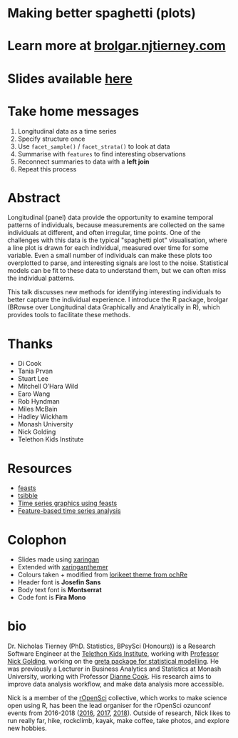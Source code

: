 # Making better spaghetti (plots)

<!-- Badge goes here -->

# Learn more at [brolgar.njtierney.com](http://brolgar.njtierney.com/)

# Slides available [here](https://njt-acems21.netlify.app/)

# Take home messages

1.  Longitudinal data as a time series
2.  Specify structure once
3.  Use `facet_sample()` / `facet_strata()` to look at data
4.  Summarise with `features` to find interesting observations
5.  Reconnect summaries to data with a **left join**
6.  Repeat this process

# Abstract

Longitudinal (panel) data provide the opportunity to examine temporal patterns of individuals, because measurements are collected on the same individuals at different, and often irregular, time points. One of the challenges with this data is the typical "spaghetti plot" visualisation, where a line plot is drawn for each individual, measured over time for some variable. Even a small number of individuals can make these plots too overplotted to parse, and interesting signals are lost to the noise.  Statistical models can be fit to these data to understand them, but we can often miss the individual patterns. 

This talk discusses new methods for identifying interesting individuals to better capture the individual experience. I introduce the R package, brolgar (BRowse over Longitudinal data Graphically and Analytically in R), which provides tools to facilitate these methods.


# Thanks

  - Di Cook
  - Tania Prvan
  - Stuart Lee
  - Mitchell O’Hara Wild
  - Earo Wang
  - Rob Hyndman
  - Miles McBain
  - Hadley Wickham
  - Monash University
  - Nick Golding
  - Telethon Kids Institute

# Resources

  - [feasts](http://feasts.tidyverts.org/)
  - [tsibble](http://tsibble.tidyverts.org/)
  - [Time series graphics using
    feasts](https://robjhyndman.com/hyndsight/feasts/)
  - [Feature-based time series
    analysis](https://robjhyndman.com/hyndsight/fbtsa/)

# Colophon

  - Slides made using [xaringan](https://github.com/yihui/xaringan)
  - Extended with
    [xaringanthemer](https://github.com/gadenbuie/xaringanthemer)
  - Colours taken + modified from [lorikeet theme from
    ochRe](https://github.com/ropenscilabs/ochRe)
  - Header font is **Josefin Sans**
  - Body text font is **Montserrat**
  - Code font is **Fira Mono**

# bio

Dr. Nicholas Tierney (PhD. Statistics, BPsySci (Honours)) is a Research Software Engineer at the [Telethon Kids Institute](https://www.telethonkids.org.au/), working with [Professor Nick Golding](https://www.telethonkids.org.au/contact-us/our-people/g/nick-golding/), working on the [greta package for statistical modelling](https://greta-stats.org/). He was previously a Lecturer in Business Analytics and Statistics at Monash University, working with Professor
[Dianne Cook](http://dicook.org/). His research aims to improve data analysis
workflow, and make data analysis more accessible.

Nick is a member of the [rOpenSci](https://ropensci.org/) collective, which works to make science open using R, has been the lead organiser for the rOpenSci ozunconf
events from 2016-2018 ([2016](https://auunconf.ropensci.org/), [2017](https://ozunconf17.ropensci.org/), [2018](https://ozunconf18.ropensci.org/)). Outside of research, Nick likes to run really far,
hike, rockclimb, kayak, make coffee, take photos, and explore new hobbies.
